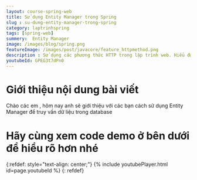 ```yaml
---
layout: course-spring-web
title: Sử dụng Entity Manager trong Spring
slug : su-dung-entity-manager-trong-spring
category: laptrinhspring
tags: [spring-web]
summery:  Entity Manager
image: /images/blog/spring.png
featureImage: /images/post/javacore/feature_httpmethod.png
description : Sử dụng các phương thức HTTP trong lập trình web. Hiểu được get là gì , post là gì , put là gì , head là gì . Phân biệt get và post. Hướng dẫn sử dụng các phương thức HTTP như get post put và delete.
youtubeId: GPEG3t7dPn0
---
```


# **Giới thiệu nội dung bài viết**

Chào các em , hôm nay anh sẽ giới thiệu với các bạn cách sử dụng Entity Manager để truy vấn dữ liệu trong database

# **Hãy cùng xem code demo ở bên dưới để hiểu rõ hơn nhé**

{:refdef: style="text-align: center;"}
{% include youtubePlayer.html id=page.youtubeId %}
{: refdef}